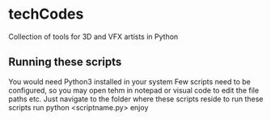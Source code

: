 # techCodes
Collection of tools for 3D and VFX artists in Python

## Running these scripts
You would need Python3 installed in your system
Few scripts need to be configured, so you may open tehm in notepad or visual code to edit the file paths etc.
Just navigate to the folder where these scripts reside
to run these scripts run python <scriptname.py>
enjoy
